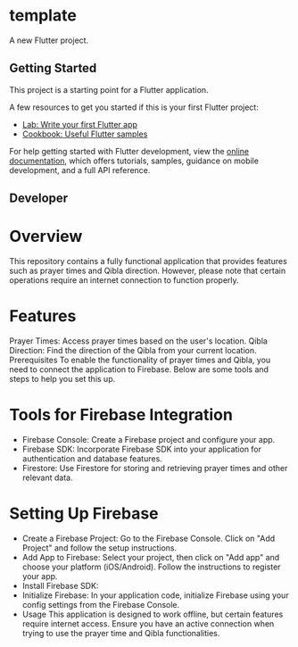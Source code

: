 # template

A new Flutter project.

## Getting Started

This project is a starting point for a Flutter application.

A few resources to get you started if this is your first Flutter project:

- [Lab: Write your first Flutter app](https://docs.flutter.dev/get-started/codelab)
- [Cookbook: Useful Flutter samples](https://docs.flutter.dev/cookbook)

For help getting started with Flutter development, view the
[online documentation](https://docs.flutter.dev/), which offers tutorials,
samples, guidance on mobile development, and a full API reference.

## Developer

# Overview
This repository contains a fully functional application that provides features such as prayer times and Qibla direction. However, please note that certain operations require an internet connection to function properly.
# Features
Prayer Times: Access prayer times based on the user's location.
Qibla Direction: Find the direction of the Qibla from your current location.
Prerequisites
To enable the functionality of prayer times and Qibla, you need to connect the application to Firebase. Below are some tools and steps to help you set this up.
# Tools for Firebase Integration
* Firebase Console: Create a Firebase project and configure your app.
* Firebase SDK: Incorporate Firebase SDK into your application for authentication and database features.
* Firestore: Use Firestore for storing and retrieving prayer times and other relevant data.
# Setting Up Firebase
* Create a Firebase Project:
Go to the Firebase Console.
Click on "Add Project" and follow the setup instructions.
* Add App to Firebase:
Select your project, then click on "Add app" and choose your platform (iOS/Android).
Follow the instructions to register your app.
* Install Firebase SDK:
* Initialize Firebase:
In your application code, initialize Firebase using your config settings from the Firebase Console.
* Usage
This application is designed to work offline, but certain features require internet access. Ensure you have an active connection when trying to use the prayer time and Qibla functionalities.

